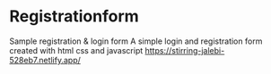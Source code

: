# Registrationform
Sample registration &amp; login form
A simple login and registration form created 
with html css and javascript
https://stirring-jalebi-528eb7.netlify.app/
